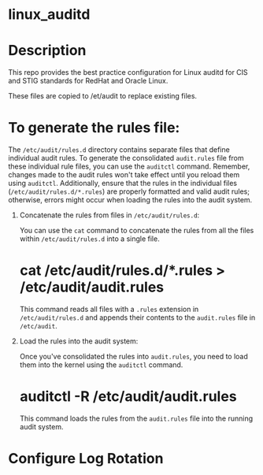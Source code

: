 # linux_auditd

Description
===========
This repo provides the best practice configuration for Linux auditd for CIS and STIG standards for RedHat and Oracle Linux.

These files are copied to /et/audit to replace existing files.

To generate the rules file:
===========================

The `/etc/audit/rules.d` directory contains separate files that define individual audit rules.
To generate the consolidated `audit.rules` file from these individual rule files, you can use the `auditctl` command.
Remember, changes made to the audit rules won't take effect until you reload them using `auditctl`. Additionally, ensure that the rules in the individual files (`/etc/audit/rules.d/*.rules`) are properly formatted and valid audit rules; otherwise, errors might occur when loading the rules into the audit system.

1. Concatenate the rules from files in `/etc/audit/rules.d`:
   
   You can use the `cat` command to concatenate the rules from all the files within `/etc/audit/rules.d` into a single file.

   # cat /etc/audit/rules.d/*.rules > /etc/audit/audit.rules

   This command reads all files with a `.rules` extension in `/etc/audit/rules.d` and appends their contents to the `audit.rules` file in `/etc/audit`.

2. Load the rules into the audit system:

   Once you've consolidated the rules into `audit.rules`, you need to load them into the kernel using the `auditctl` command.

   # auditctl -R /etc/audit/audit.rules

   This command loads the rules from the `audit.rules` file into the running audit system.

Configure Log Rotation
======================
